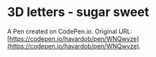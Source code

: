 # 3D letters - sugar sweet

A Pen created on CodePen.io. Original URL: [https://codepen.io/havardob/pen/WNQwvze](https://codepen.io/havardob/pen/WNQwvze).

